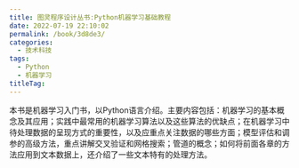 ```yaml
---
title: 图灵程序设计丛书:Python机器学习基础教程
date: 2022-07-19 22:10:02
permalink: /book/3d8de3/
categories:
  - 技术科技
tags:
  - Python
  - 机器学习
titleTag: 
---
```


本书是机器学习入门书，以Python语言介绍。主要内容包括：机器学习的基本概念及其应用；实践中最常用的机器学习算法以及这些算法的优缺点；在机器学习中待处理数据的呈现方式的重要性，以及应重点关注数据的哪些方面；模型评估和调参的高级方法，重点讲解交叉验证和网格搜索；管道的概念；如何将前面各章的方法应用到文本数据上，还介绍了一些文本特有的处理方法。

<!-- more -->

<BookShelf
album="https://cdn.staticaly.com/gh/jonsam-ng/image-hosting@master/oxygen-space/image.4bvdqdjhf4u0.png"
:pages="306"
link="https://www.aliyundrive.com/s/AFUfEsa4boK"
douban="https://book.douban.com/subject/30147778/"
author="[德] 安德里亚斯·穆勒 / [美] 莎拉·吉多"
publisher="人民邮电出版社"
intro="主要内容包括：机器学习的基本概念及其应用；实践中最常用的机器学习算法以及这些算法的优缺点；在机器学习中待处理数据的呈现方式的重要性，以及应重点关注数据的哪些方面；模型评估和调参的高级方法，重点讲解交叉验证和网格搜索；管道的概念；如何将前面各章的方法应用到文本数据上，还介绍了一些文本特有的处理方法。"
lang="中文"
/>
